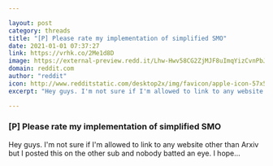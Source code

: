 ```yaml
---

layout: post
category: threads
title: "[P] Please rate my implementation of simplified SMO"
date: 2021-01-01 07:37:27
link: https://vrhk.co/2Me1d8D
image: https://external-preview.redd.it/Lhw-Hwv58CG2ZjMJF8uImqYizCvnPbJMMa-Q9eGzL84.jpg?width=208&height=108.90052356&auto=webp&crop=208:108.90052356,smart&s=a12120e4462b9c2710d7cfa96d943567a4b95f59
domain: reddit.com
author: "reddit"
icon: http://www.redditstatic.com/desktop2x/img/favicon/apple-icon-57x57.png
excerpt: "Hey guys. I'm not sure if I'm allowed to link to any website other than Arxiv but I posted this on the other sub and nobody batted an eye. I hope..."

---
```


### [P] Please rate my implementation of simplified SMO

Hey guys. I'm not sure if I'm allowed to link to any website other than Arxiv but I posted this on the other sub and nobody batted an eye. I hope...